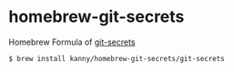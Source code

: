 # homebrew-git-secrets
Homebrew Formula of [git-secrets](https://github.com/awslabs/git-secrets)

```
$ brew install kanny/homebrew-git-secrets/git-secrets
```
